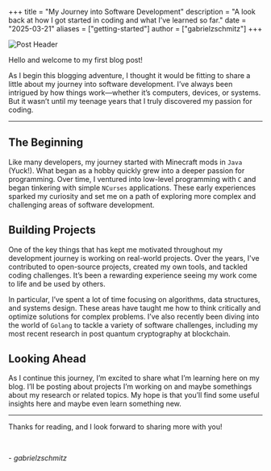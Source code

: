 +++
title = "My Journey into Software Development"
description = "A look back at how I got started in coding and what I’ve learned so far."
date = "2025-03-21"
aliases = ["getting-started"]
author = ["gabrielzschmitz"]
+++

![Post Header](/posts/first/header.png)

Hello and welcome to my first blog post!

As I begin this blogging adventure, I thought it would be fitting to share a
little about my journey into software development. I’ve always been intrigued by
how things work—whether it’s computers, devices, or systems. But it wasn’t until
my teenage years that I truly discovered my passion for coding.

---

## The Beginning

Like many developers, my journey started with Minecraft mods in `Java` (Yuck!).
What began as a hobby quickly grew into a deeper passion for programming. Over
time, I ventured into low-level programming with `C` and began tinkering with
simple `NCurses` applications. These early experiences sparked my curiosity and
set me on a path of exploring more complex and challenging areas of software
development.

## Building Projects

One of the key things that has kept me motivated throughout my development
journey is working on real-world projects. Over the years, I've contributed to
open-source projects, created my own tools, and tackled coding challenges. It’s
been a rewarding experience seeing my work come to life and be used by others.

In particular, I’ve spent a lot of time focusing on algorithms, data structures,
and systems design. These areas have taught me how to think critically and
optimize solutions for complex problems. I’ve also recently been diving into the
world of `Golang` to tackle a variety of software challenges, including my most
recent research in post quantum cryptography at blockchain.

## Looking Ahead

As I continue this journey, I’m excited to share what I’m learning here on my
blog. I’ll be posting about projects I’m working on and maybe somethings about
my research or related topics. My hope is that you’ll find some useful insights
here and maybe even learn something new.

---

Thanks for reading, and I look forward to sharing more with you!

<br>

\- _gabrielzschmitz_

